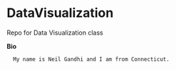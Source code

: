 # DataVisualization
Repo for Data Visualization class
  
  **Bio**
      
      My name is Neil Gandhi and I am from Connecticut. 
